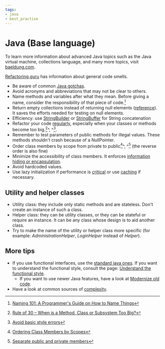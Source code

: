 ```yaml
---
tags:
- java
- best_practise
---
```


# Java (Base language)

To learn more information about advanced Java topics such as the Java virtual machine, collections language, and many more topics,
visit [baeldung.com](https://www.baeldung.com/category/java).

[Refactoring.guru](https://refactoring.guru/refactoring/smells) has information about general code smells.

- Be aware of common [Java gotchas](https://stackoverflow.com/questions/169815/java-common-gotchas).
- Avoid acronyms and abbreviations that may not be clear to others.
- Name methods and variables after what they mean. Before giving a name, consider the responsibility of that piece of code.[^1]
- Return empty collections instead of returning null elements ([reference](http://www.javapractices.com/topic/TopicAction.do?Id=59)). It saves the efforts needed for testing on null elements.
- Efficiency: use [StringBuilder](https://docs.oracle.com/en/java/javase/11/docs/api/java.base/java/lang/StringBuilder.html) or [StringBuffer](https://docs.oracle.com/en/java/javase/11/docs/api/java.base/java/lang/StringBuffer.html) for String concatenation
- Refactor your code [regularly](https://refactoring.guru/refactoring), especially when your classes or methods become too big.[^2]^, ^[^3].
- Remember to test parameters of public methods for illegal values. These methods shouldn't crash because of a NullPointer.
- Order class members by scope from private to public[^4]^, ^[^5] (the reverse order is also fine)
- Minimize the accessibility of class members. It enforces [information hiding or encapsulation](https://www.codejava.net/coding/10-java-core-best-practices-every-java-programmer-should-know#PrivateMembers).
- Avoid hardcoded values.
- Use lazy initialization if performance is [critical](http://www.javapractices.com/topic/TopicAction.do?Id=34) or use [caching](https://crunchify.com/how-to-create-a-simple-in-memory-cache-in-java-lightweight-cache/) if necessary.

## Utility and helper classes
- Utility class: they include only static methods and are stateless. Don't create an instance of such a class.
- Helper class: they can be utility classes, or they can be stateful or require an instance. It can be any class whose design is to aid another class.
- Try to make the name of the utility or helper class more specific (for example: *AdministrationHelper*, *LoginHelper* instead of *Helper*).

## More tips
- If you use functional interfaces, use the [standard java ones](http://www.javapractices.com/topic/TopicAction.do?Id=277). If you want to understand the functional style, consult the page: [Understand the functional style](http://www.javapractices.com/topic/TopicAction.do?Id=274).
  - If you want to use newer Java features, have a look at [Modernize old code](http://www.javapractices.com/topic/TopicAction.do?Id=225).
- Have a look at common sources of [complexity](https://web.archive.org/web/20210425130253/http://www.javapractices.com/topic/TopicAction.do?Id=287).

[^1]:[Naming 101: A Programmer's Guide on How to Name Things](https://www.elpassion.com/blog/naming-101-programmers-guide-on-how-to-name-things)
[^2]:[Rule of 30 – When is a Method, Class or Subsystem Too Big?](https://dzone.com/articles/rule-30-%E2%80%93-when-method-class-or)
[^3]:[Avoid basic style errors](http://www.javapractices.com/topic/TopicAction.do?Id=227)
[^4]:[Ordering Class Members by Scopes](https://www.codejava.net/coding/10-java-core-best-practices-every-java-programmer-should-know#MemberOrdering)
[^5]:[Separate public and private members](http://www.javapractices.com/topic/TopicAction.do?Id=136)